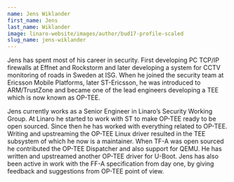 ```yaml
---
name: Jens Wiklander
first_name: Jens
last_name: Wiklander
image: linaro-website/images/author/bud17-profile-scaled
slug_name: jens-wiklander
---
```


Jens has spent most of his career in security. First developing PC TCP/IP firewalls at Effnet and Rockstorm and later developing a system for CCTV monitoring of roads in Sweden at ISG. When he joined the security team at Ericsson Mobile Platforms, later ST-Ericsson, he was introduced to ARM/TrustZone and became one of the lead engineers developing a TEE which is now known as OP-TEE.

Jens currently works as a Senior Engineer in Linaro’s Security Working Group. At Linaro he started to work with ST to make OP-TEE ready to be open sourced. Since then he has worked with everything related to OP-TEE. Writing and upstreaming the OP-TEE Linux driver resulted in the TEE subsystem of which he now is a maintainer. When TF-A was open sourced he contributed the OP-TEE Dispatcher and also support for QEMU. He has written and upstreamed another OP-TEE driver for U-Boot. Jens has also been active in work with the FF-A specification from day one, by giving feedback and suggestions from OP-TEE point of view.
